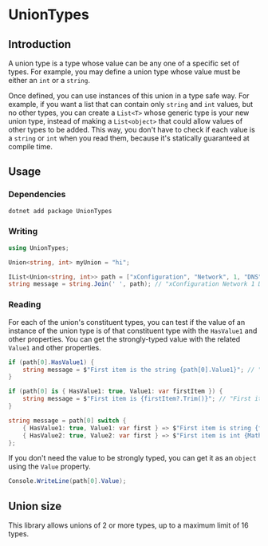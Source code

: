 UnionTypes
===

## Introduction

A union type is a type whose value can be any one of a specific set of types. For example, you may define a union type whose value must be either an `int` or a `string`.

Once defined, you can use instances of this union in a type safe way. For example, if you want a list that can contain only `string` and `int` values, but no other types, you can create a `List<T>` whose generic type is your new union type, instead of making a `List<object>` that could allow values of other types to be added. This way, you don't have to check if each value is a `string` or `int` when you read them, because it's statically guaranteed at compile time.

## Usage

### Dependencies

```sh
dotnet add package UnionTypes
```

### Writing

```cs
using UnionTypes;

Union<string, int> myUnion = "hi";

IList<Union<string, int>> path = ["xConfiguration", "Network", 1, "DNS", "Server", 3, "Address"];
string message = string.Join(' ', path); // "xConfiguration Network 1 DNS Server 3 Address"
```

### Reading

For each of the union's constituent types, you can test if the value of an instance of the union type is of that constituent type with the `HasValue1` and other properties. You can get the strongly-typed value with the related `Value1` and other properties.

```cs
if (path[0].HasValue1) {
    string message = $"First item is the string {path[0].Value1}"; // "First item is xConfiguration"
}
```

```cs
if (path[0] is { HasValue1: true, Value1: var firstItem }) {
    string message = $"First item is {firstItem?.Trim()}"; // "First item is xConfiguration"
}
```

```cs
string message = path[0] switch {
    { HasValue1: true, Value1: var first } => $"First item is string {first?.Trim()}",
    { HasValue2: true, Value2: var first } => $"First item is int {Math.Abs(first)}",
};
```

If you don't need the value to be strongly typed, you can get it as an `object` using the `Value` property.

```cs
Console.WriteLine(path[0].Value);
```

## Union size

This library allows unions of 2 or more types, up to a maximum limit of 16 types.